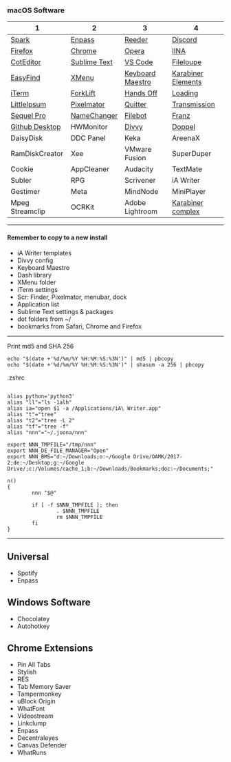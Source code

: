 
### macOS Software

| 1 | 2 | 3 | 4 |
|---|---|---|---|
| [Spark](https://sparkmailapp.com/) | [Enpass](https://www.enpass.io/) | [Reeder](http://reederapp.com/) | [Discord](https://discordapp.com/) |
| [Firefox](https://www.mozilla.org/en-US/firefox/new/) | [Chrome](https://www.google.com/chrome/browser/desktop/index.html) | [Opera](http://www.opera.com/) | [IINA](https://github.com/lhc70000/iina) |
| [CotEditor](https://coteditor.com/) | [Sublime Text](https://www.sublimetext.com/) | [VS Code](https://code.visualstudio.com/) | [Fileloupe](https://www.fileloupe.com/) |
| [EasyFind](http://www.devontechnologies.com/products/freeware.html) | [XMenu](http://www.devontechnologies.com/products/freeware.html) | [Keyboard Maestro](https://www.keyboardmaestro.com/main/) | [Karabiner Elements](https://github.com/tekezo/Karabiner-Elements) |
| [iTerm](https://www.iterm2.com/) | [ForkLift](http://www.binarynights.com/forklift/) | [Hands Off](https://www.oneperiodic.com/products/handsoff/) | [Loading](http://bonzaiapps.com/en/loading/) |
| [LittleIpsum](http://dustinsenos.com/littleIpsum) | [Pixelmator](http://www.pixelmator.com/pro/) | [Quitter](http://marco.org/appcasts/Quitter.zip) | [Transmission](https://transmissionbt.com/) |
| [Sequel Pro](https://www.sequelpro.com/) | [NameChanger](https://mrrsoftware.com/namechanger/) | [Filebot](https://www.filebot.net/) | [Franz](http://meetfranz.com/) |
| [Github Desktop](https://desktop.github.com/) | HWMonitor | [Divvy](http://mizage.com/divvy/) | [Doppel](https://www.meyersapps.uk/doppel/) |
| DaisyDisk | DDC Panel | Keka | AreenaX |
| RamDiskCreator | Xee | VMware Fusion | SuperDuper |
| Cookie | AppCleaner | Audacity | TextMate |
| Subler | RPG | Scrivener | iA Writer |
| Gestimer | Meta | MindNode | MiniPlayer |
| Mpeg Streamclip | OCRKit | Adobe Lightroom | [Karabiner complex](https://pqrs.org/osx/karabiner/complex_modifications/) |

***

#### Remember to copy to a new install

- iA Writer templates
- Divvy config
- Keyboard Maestro
- Dash library
- XMenu folder
- iTerm settings
- Scr: Finder, Pixelmator, menubar, dock
- Application list
- Sublime Text settings & packages
- dot folders from ~/
- bookmarks from Safari, Chrome and Firefox

***

Print md5 and SHA 256

```
echo "$(date +'%d/%m/%Y %H:%M:%S:%3N')" | md5 | pbcopy
echo "$(date +'%d/%m/%Y %H:%M:%S:%3N')" | shasum -a 256 | pbcopy
```

.zshrc

```

alias python='python3'
alias "ll"="ls -1alh"
alias ia="open $1 -a /Applications/iA\ Writer.app"
alias "t"="tree"
alias "t2"="tree -L 2"
alias "tf"="tree -f"
alias "nnn"="~/.joona/nnn"

export NNN_TMPFILE="/tmp/nnn"
export NNN_DE_FILE_MANAGER="Open"
export NNN_BMS="d:~/Downloads;o:~/Google Drive/OAMK/2017-2;de:~/Desktop;g:~/Google Drive/;c:/Volumes/cache_1;b:~/Downloads/Bookmarks;doc:~/Documents;"

n()
{
        nnn "$@"

        if [ -f $NNN_TMPFILE ]; then
                . $NNN_TMPFILE
                rm $NNN_TMPFILE
        fi
}

```

***

## Universal

- Spotify
- Enpass

## Windows Software

- Chocolatey
- Autohotkey

## Chrome Extensions

- Pin All Tabs
- Stylish
- RES
- Tab Memory Saver
- Tampermonkey
- uBlock Origin
- WhatFont
- Videostream
- Linkclump
- Enpass
- Decentraleyes
- Canvas Defender
- WhatRuns
